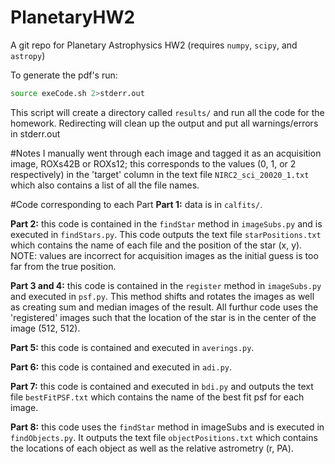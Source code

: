 # PlanetaryHW2
A git repo for Planetary Astrophysics HW2 (requires `numpy`, `scipy`, and `astropy`)

To generate the pdf's run:
```bash
source exeCode.sh 2>stderr.out
```
This script will create a directory called `results/` and run all the code for the homework. Redirecting will clean up the output and put all warnings/errors in stderr.out

#Notes
I manually went through each image and tagged it as an acquisition image, ROXs42B or ROXs12; this corresponds to the values (0, 1, or 2 respectively) in the 'target' column in the text file `NIRC2_sci_20020_1.txt` which also contains a list of all the file names. 

#Code corresponding to each Part
**Part 1:** data is in `calfits/`.

**Part 2:** this code is contained in the `findStar` method in `imageSubs.py` and is executed in `findStars.py`. This code outputs the text file `starPositions.txt` which contains the name of each file and the position of the star (x, y). NOTE: values are incorrect for acquisition images as the initial guess is too far from the true position. 

**Part 3 and 4:** this code is contained in the `register` method in `imageSubs.py` and executed in `psf.py`. This method shifts and rotates the images as well as creating sum and median images of the result. All furthur code uses the 'registered' images such that the location of the star is in the center of the image (512, 512).

**Part 5:** this code is contained and executed in `averings.py`.

**Part 6:** this code is contained and executed in `adi.py`.

**Part 7:** this code is contained and executed in `bdi.py` and outputs the text file `bestFitPSF.txt` which contains the name of the best fit psf for each image.

**Part 8:** this code uses the `findStar` method in imageSubs and is executed in `findObjects.py`. It outputs the text file `objectPositions.txt` which contains the locations of each object as well as the relative astrometry (r, PA).
